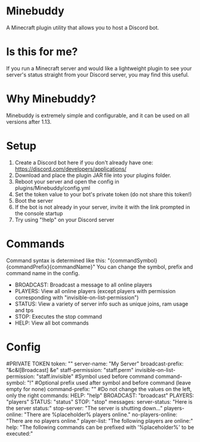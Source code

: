 # Minebuddy

A Minecraft plugin utility that allows you to host a Discord bot.

# Is this for me?
If you run a Minecraft server and would like a lightweight plugin to see your server's status straight from your Discord server, you may find this useful.

# Why Minebuddy?
Minebuddy is extremely simple and configurable, and it can be used on all versions after 1.13.

# Setup
1. Create a Discord bot here if you don't already have one: https://discord.com/developers/applications/
2. Download and place the plugin JAR file into your plugins folder.
3. Reboot your server and open the config in plugins/Minebuddy/config.yml
4. Set the token value to your bot's private token (do not share this token!)
5. Boot the server
6. If the bot is not already in your server, invite it with the link prompted in the console startup
7. Try using "!help" on your Discord server

# Commands
Command syntax is determined like this: "{commandSymbol}{commandPrefix}{commandName}"
You can change the symbol, prefix and command name in the config.
- BROADCAST: Broadcast a message to all online players
- PLAYERS: View all online players (except players with permission corresponding with "invisible-on-list-permission")
- STATUS: View a variety of server info such as unique joins, ram usage and tps
- STOP: Executes the stop command
- HELP: View all bot commands

# Config
#PRIVATE TOKEN
token: ""
server-name: "My Server"
broadcast-prefix: "&c&l[Broadcast] &e"
staff-permission: "staff.perm"
invisible-on-list-permission: "staff.invisible"
#Symbol used before command
command-symbol: "!"
#Optional prefix used after symbol and before command (leave empty for none)
command-prefix: ""
#Do not change the values on the left, only the right
commands:
  HELP: "help"
  BROADCAST: "broadcast"
  PLAYERS: "players"
  STATUS: "status"
  STOP: "stop"
messages:
  server-status: "Here is the server status:"
  stop-server: "The server is shutting down..."
  players-online: "There are %placeholder% players online."
  no-players-online: "There are no players online."
  player-list: "The following players are online:"
  help: "The following commands can be prefixed with '%placeholder%' to be executed:"
